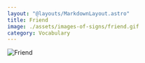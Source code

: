 ```yaml
---
layout: "@layouts/MarkdownLayout.astro"
title: Friend
image: ./assets/images-of-signs/friend.gif
category: Vocabulary
---
```


![Friend](@signs/friend.gif)
